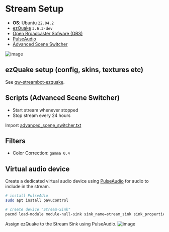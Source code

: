 # Stream Setup

* **OS**: Ubuntu `22.04.2`
* [ezQuake](https://ezquake.com/) `3.6.3-dev`
* [Open Broadcaster Sofware (OBS)](https://obsproject.com/)
* [PulseAudio](https://www.freedesktop.org/wiki/Software/PulseAudio/)
* [Advanced Scene Switcher](https://obsproject.com/forum/resources/advanced-scene-switcher.395/)

![image](https://github.com/vikpe/qw-streambot/assets/1616817/bb44ea3b-ff0a-4867-9baf-b2c735ac8126)

## ezQuake setup (config, skins, textures etc)
See [qw-streambot-ezquake](https://github.com/vikpe/qw-streambot-ezquake).

## Scripts (Advanced Scene Switcher)

* Start stream whenever stopped
* Stop stream every 24 hours

Import [advanced_scene_switcher.txt](./advanced_scene_switcher.txt)

## Filters

* Color Correction: `gamma 0.4`

## Virtual audio device

Create a dedicated virtual audio device using [PulseAudio](https://wiki.archlinux.org/title/PulseAudio/Examples) for
audio to include in the stream.

```sh
# install PulseAdio
sudo apt install pavucontrol

# create device "Stream-Sink"
pacmd load-module module-null-sink sink_name=stream_sink sink_properties=device.description=Stream-Sink
```

Assign ezQuake to the Stream Sink using PulseAudio.
![image](https://github.com/vikpe/qw-streambot/assets/1616817/3df7a49c-91fd-43f6-bfc5-947be6656e18)
